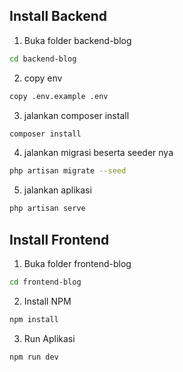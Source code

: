 ## Install Backend
1. Buka folder backend-blog
```bash
cd backend-blog
```

2. copy env
``` bash
copy .env.example .env
```

3. jalankan composer install
```bash
composer install
```

4. jalankan migrasi beserta seeder nya
```bash
php artisan migrate --seed
```

5. jalankan aplikasi
```bash
php artisan serve
```

## Install Frontend
1. Buka folder frontend-blog
```bash
cd frontend-blog
```

2. Install NPM
```bash
npm install
```

3. Run Aplikasi
```bash
npm run dev
```